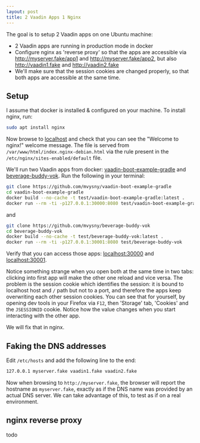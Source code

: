 ```yaml
---
layout: post
title: 2 Vaadin Apps 1 Nginx
---
```


The goal is to setup 2 Vaadin apps on one Ubuntu machine:

* 2 Vaadin apps are running in production mode in docker
* Configure nginx as 'reverse proxy' so that the apps are accessible via http://myserver.fake/app1 and http://myserver.fake/app2,
  but also http://vaadin1.fake and http://vaadin2.fake
* We'll make sure that the session cookies are changed properly, so that both apps are accessible at the same time.

## Setup

I assume that docker is installed & configured on your machine. To install nginx, run:

```bash
sudo apt install nginx
```

Now browse to [localhost](http://localhost) and check that you can see the "Welcome to nginx!" welcome message.
The file is served from `/var/www/html/index.nginx-debian.html` via the rule present in the `/etc/nginx/sites-enabled/default` file.

We'll run two Vaadin apps from docker: [vaadin-boot-example-gradle](https://github.com/mvysny/vaadin-boot-example-gradle)
and [beverage-buddy-vok](https://github.com/mvysny/beverage-buddy-vok). Run the following in your terminal:

```bash
git clone https://github.com/mvysny/vaadin-boot-example-gradle
cd vaadin-boot-example-gradle
docker build --no-cache -t test/vaadin-boot-example-gradle:latest .
docker run --rm -ti -p127.0.0.1:30000:8080 test/vaadin-boot-example-gradle
```
and
```bash
git clone https://github.com/mvysny/beverage-buddy-vok
cd beverage-buddy-vok
docker build --no-cache -t test/beverage-buddy-vok:latest .
docker run --rm -ti -p127.0.0.1:30001:8080 test/beverage-buddy-vok
```
Verify that you can access those apps: [localhost:30000](http://localhost:30000) and [localhost:30001](http://localhost:30001).

Notice something strange when you open both at the same time in two tabs: clicking into first app will make the other
one reload and vice versa. The problem is the session cookie which identifies the session:
it is bound to localhost host and `/` path but not to a port, and therefore the apps keep overwriting
each other session cookies. You can see that for yourself, by opening dev tools in your Firefox via `F12`,
then 'Storage' tab, 'Cookies' and the `JSESSIONID` cookie. Notice how the value changes when you start
interacting with the other app.

We will fix that in nginx.

## Faking the DNS addresses

Edit `/etc/hosts` and add the following line to the end:
```bash
127.0.0.1 myserver.fake vaadin1.fake vaadin2.fake
```
Now when browsing to `http://myserver.fake`, the browser will report the hostname as `myserver.fake`,
exactly as if the DNS name was provided by an actual DNS server. We can take advantage of this,
to test as if on a real environment.

## nginx reverse proxy

todo
